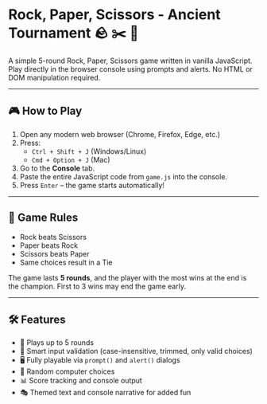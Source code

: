 # Rock, Paper, Scissors - Ancient Tournament :rock: ✂️ 📃

A simple 5-round Rock, Paper, Scissors game written in vanilla JavaScript. Play directly in the browser console using prompts and alerts. No HTML or DOM manipulation required.

---

## 🎮 How to Play

1. Open any modern web browser (Chrome, Firefox, Edge, etc.)
2. Press:
   - `Ctrl + Shift + J` (Windows/Linux)
   - `Cmd + Option + J` (Mac)
3. Go to the **Console** tab.
4. Paste the entire JavaScript code from `game.js` into the console.
5. Press `Enter` – the game starts automatically!

---

## 🧠 Game Rules

- Rock beats Scissors  
- Paper beats Rock  
- Scissors beats Paper  
- Same choices result in a Tie

The game lasts **5 rounds**, and the player with the most wins at the end is the champion. First to 3 wins may end the game early.

---

## 🛠 Features

- 🔁 Plays up to 5 rounds
- 🧠 Smart input validation (case-insensitive, trimmed, only valid choices)
- 🖥️ Fully playable via `prompt()` and `alert()` dialogs
- 🎲 Random computer choices
- 📊 Score tracking and console output
- 🎭 Themed text and console narrative for added fun
